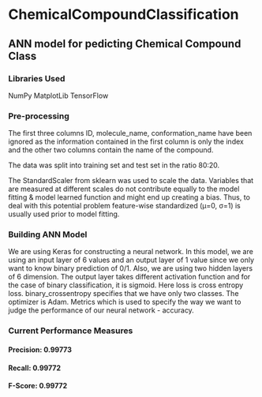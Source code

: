 # ChemicalCompoundClassification
## ANN model for pedicting Chemical Compound Class
### Libraries Used
NumPy
MatplotLib
TensorFlow
### Pre-processing
The first three columns ID, molecule_name, conformation_name have been ignored as the information contained in the first column is only the index and the other two columns contain the name of the compound.

The data was split into training set and test set in the ratio 80:20.

The StandardScaler from sklearn was used to scale the data.
Variables that are measured at different scales do not contribute equally to the model fitting & model learned function and might end up creating a bias. Thus, to deal with this potential problem feature-wise standardized (μ=0, σ=1) is usually used prior to model fitting.
### Building ANN Model
We are using Keras for constructing a neural network. In this model, we are using an input layer of 6 values and an output layer of 1 value since we only want to know binary prediction of 0/1.
Also, we are using two hidden layers of 6 dimension. The output layer takes different activation function and for the case of binary classification, it is sigmoid.
Here loss is cross entropy loss. binary_crossentropy specifies that we have only two classes. The optimizer is Adam. Metrics which is used to specify the way we want to judge the performance of our neural network - accuracy.
### Current Performance Measures
#### Precision:  0.99773
#### Recall:        0.99772
#### F-Score:     0.99772 
